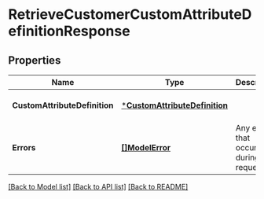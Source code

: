 # RetrieveCustomerCustomAttributeDefinitionResponse

## Properties

 Name                          | Type                                                           | Description                                  | Notes                        
-------------------------------|----------------------------------------------------------------|----------------------------------------------|------------------------------
 **CustomAttributeDefinition** | [***CustomAttributeDefinition**](CustomAttributeDefinition.md) |                                              | [optional] [default to null] 
 **Errors**                    | [**[]ModelError**](Error.md)                                   | Any errors that occurred during the request. | [optional] [default to null] 

[[Back to Model list]](../README.md#documentation-for-models) [[Back to API list]](../README.md#documentation-for-api-endpoints) [[Back to README]](../README.md)

